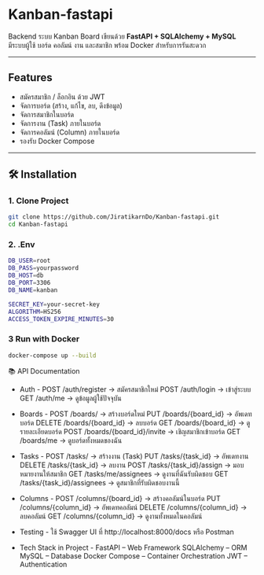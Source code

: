 # Kanban-fastapi

Backend ระบบ Kanban Board เขียนด้วย **FastAPI + SQLAlchemy + MySQL**  
มีระบบผู้ใช้ บอร์ด คอลัมน์ งาน และสมาชิก พร้อม Docker สำหรับการรันสะดวก  

---

## Features
- สมัครสมาชิก / ล็อกอิน ด้วย JWT
- จัดการบอร์ด (สร้าง, แก้ไข, ลบ, ดึงข้อมูล)
- จัดการสมาชิกในบอร์ด
- จัดการงาน (Task) ภายในบอร์ด
- จัดการคอลัมน์ (Column) ภายในบอร์ด
- รองรับ Docker Compose

---

## 🛠️ Installation

### 1. Clone Project
```bash
git clone https://github.com/JiratikarnDo/Kanban-fastapi.git
cd Kanban-fastapi
```
### 2. .Env
``` bash
DB_USER=root
DB_PASS=yourpassword
DB_HOST=db
DB_PORT=3306
DB_NAME=kanban

SECRET_KEY=your-secret-key
ALGORITHM=HS256
ACCESS_TOKEN_EXPIRE_MINUTES=30
```

### 3 Run with Docker
``` bash
docker-compose up --build
```

📚 API Documentation

- Auth -
POST /auth/register → สมัครสมาชิกใหม่
POST /auth/login → เข้าสู่ระบบ
GET /auth/me → ดูข้อมูลผู้ใช้ปัจจุบัน

- Boards -
POST /boards/ → สร้างบอร์ดใหม่
PUT /boards/{board_id} → อัพเดทบอร์ด
DELETE /boards/{board_id} → ลบบอร์ด
GET /boards/{board_id} → ดูรายละเอียดบอร์ด
POST /boards/{board_id}/invite → เชิญสมาชิกเข้าบอร์ด
GET /boards/me → ดูบอร์ดทั้งหมดของฉัน

- Tasks -
POST /tasks/ → สร้างงาน (Task)
PUT /tasks/{task_id} → อัพเดทงาน
DELETE /tasks/{task_id} → ลบงาน
POST /tasks/{task_id}/assign → มอบหมายงานให้สมาชิก
GET /tasks/me/assignees → ดูงานที่ฉันรับผิดชอบ
GET /tasks/{task_id}/assignees → ดูสมาชิกที่รับผิดชอบงานนี้

- Columns -
POST /columns/{board_id} → สร้างคอลัมน์ในบอร์ด
PUT /columns/{column_id} → อัพเดทคอลัมน์
DELETE /columns/{column_id} → ลบคอลัมน์
GET /columns/{column_id} → ดูงานทั้งหมดในคอลัมน์

- Testing -
ใช้ Swagger UI ที่ http://localhost:8000/docs
หรือ Postman

- Tech Stack in Project -
FastAPI – Web Framework
SQLAlchemy – ORM
MySQL – Database
Docker Compose – Container Orchestration
JWT – Authentication
